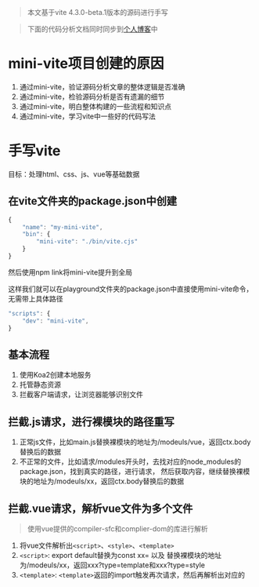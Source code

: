 > 本文基于vite 4.3.0-beta.1版本的源码进行手写

> 下面的代码分析文档同时同步到[个人博客](https://segmentfault.com/u/wbccb)中

# mini-vite项目创建的原因
1. 通过mini-vite，验证源码分析文章的整体逻辑是否准确
2. 通过mini-vite，检验源码分析是否有遗漏的细节
3. 通过mini-vite，明白整体构建的一些流程和知识点
4. 通过mini-vite，学习vite中一些好的代码写法


# 手写vite

目标：处理html、css、js、vue等基础数据

## 在vite文件夹的package.json中创建
```javascript
{
    "name": "my-mini-vite",
    "bin": {
        "mini-vite": "./bin/vite.cjs"
    }
}
```
然后使用npm link将mini-vite提升到全局

这样我们就可以在playground文件夹的package.json中直接使用mini-vite命令，无需带上具体路径
```javascript
"scripts": {
    "dev": "mini-vite",
}
```

## 基本流程
1. 使用Koa2创建本地服务
2. 托管静态资源
3. 拦截客户端请求，让浏览器能够识别文件

## 拦截.js请求，进行裸模块的路径重写
1. 正常js文件，比如main.js替换裸模块的地址为/modeuls/vue，返回ctx.body替换后的数据
2. 不正常的文件，比如请求/modules开头时，去找对应的node_modules的package.json，找到真实的路径，进行请求，
然后获取内容，继续替换裸模块的地址为/modeuls/xx，返回ctx.body替换后的数据

## 拦截.vue请求，解析vue文件为多个文件
> 使用vue提供的compiler-sfc和complier-dom的库进行解析
1. 将vue文件解析出`<script>`、`<style>`、`<template>`
2. `<script>`: export default替换为const xx= 以及 替换裸模块的地址为/modeuls/xx，返回xxx?type=template和xxx?type=style
3. `<template>`: `<template>`返回的import触发再次请求，然后再解析出对应的<template>标签数据返回
4. `<style>`: `<script>`返回的import触发再次请求，然后再解析出对应的<style>标签数据返回

# 版本2

## 功能
在上面版本1中，我们已经实现了重写裸模块路径以及解析vue文件
在源码分析中，我们还差
● 预构建(resolveId+onLoad)esbuild打包：commonjs->esmodule以及将多个import打包到一个文件中
● 请求拦截：插件transform转化，比如转化scss->css等逻辑
● 热更新：websocket以及accept等自定义处理

接下来我们在版本2中将尽可能完善这一部分的内容

## 其它
1. 常见`plugin`手写
2. 服务器渲染SSR